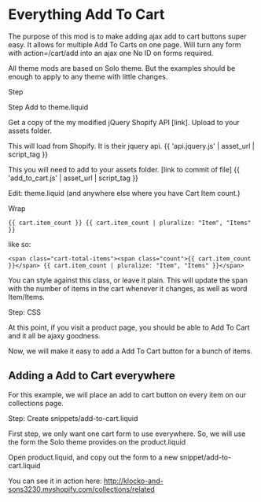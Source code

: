 Everything Add To Cart
======================

The purpose of this mod is to make adding ajax add to cart buttons super easy.
It allows for multiple Add To Carts on one page. 
Will turn any form with action=/cart/add into an ajax one
No ID on forms required. 

All theme mods are based on Solo theme. But the examples should be enough to apply to any theme with little changes.

Step 

Step
Add to theme.liquid

Get a copy of the my modified jQuery Shopify API [link]. Upload to your assets folder.

This will load from Shopify. It is their jquery api. 
{{ 'api.jquery.js' | asset_url | script_tag }}

This you will need to add to your assets folder. [link to commit of file]
{{ 'add_to_cart.js' | asset_url | script_tag }}

Edit: theme.liquid (and anywhere else where you have Cart Item count.)

Wrap 

    {{ cart.item_count }} {{ cart.item_count | pluralize: "Item", "Items" }}

like so:

    <span class="cart-total-items"><span class="count">{{ cart.item_count }}</span> {{ cart.item_count | pluralize: "Item", "Items" }}</span>
    
You can style against this class, or leave it plain. This will update the span with the number of items in the cart whenever it changes, as well as word Item/Items. 


Step: CSS

At this point, if you visit a product page, you should be able to Add To Cart and it all be ajaxy goodness.

Now, we will make it easy to add a Add To Cart button for a bunch of items.
 
Adding a Add to Cart everywhere
-------------------------------

For this example, we will place an add to cart button on every item on our collections page.

Step: Create snippets/add-to-cart.liquid

First step, we only want one cart form to use everywhere. So, we will use the form the Solo theme provides on the product.liquid

Open product.liquid, and copy out the form to a new snippet/add-to-cart.liquid



You can see it in action here: http://klocko-and-sons3230.myshopify.com/collections/related

